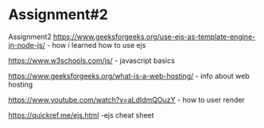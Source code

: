 # Assignment#2
 Assignment2
https://www.geeksforgeeks.org/use-ejs-as-template-engine-in-node-js/ - how i learned how to  use ejs


https://www.w3schools.com/js/ - javascript basics

https://www.geeksforgeeks.org/what-is-a-web-hosting/ - info about web hosting 

https://www.youtube.com/watch?v=aLdIdmQOuzY - how to user render 

https://quickref.me/ejs.html -ejs cheat sheet
